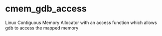 cmem_gdb_access
===============

Linux Contiguous Memory Allocator with an access function which allows gdb to access the mapped memory
